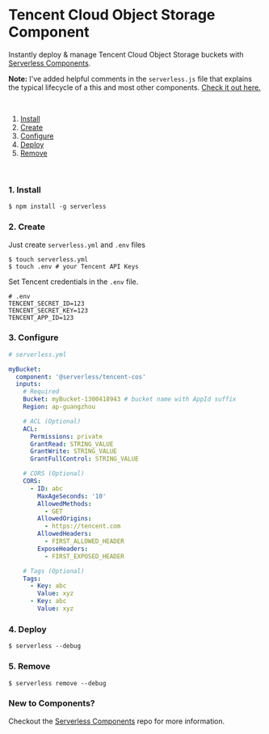 # Tencent Cloud Object Storage Component

Instantly deploy & manage Tencent Cloud Object Storage buckets with [Serverless Components](https://github.com/serverless/components).

**Note:** I've added helpful comments in the `serverless.js` file that explains the typical lifecycle of a this and most other components. [Check it out here.](https://github.com/serverless-tencent/tencent-cos-component/blob/master/serverless.js)

&nbsp;

1. [Install](#1-install)
2. [Create](#2-create)
3. [Configure](#3-configure)
4. [Deploy](#4-deploy)
5. [Remove](#5-remove)

&nbsp;

### 1. Install

```console
$ npm install -g serverless
```

### 2. Create

Just create `serverless.yml` and `.env` files

```console
$ touch serverless.yml
$ touch .env # your Tencent API Keys
```

Set Tencent credentials in the `.env` file.

```
# .env
TENCENT_SECRET_ID=123
TENCENT_SECRET_KEY=123
TENCENT_APP_ID=123
```

### 3. Configure

```yml
# serverless.yml

myBucket:
  component: '@serverless/tencent-cos'
  inputs:
    # Required
    Bucket: myBucket-1300418943 # bucket name with AppId suffix
    Region: ap-guangzhou

    # ACL (Optional)
    ACL:
      Permissions: private
      GrantRead: STRING_VALUE
      GrantWrite: STRING_VALUE
      GrantFullControl: STRING_VALUE

    # CORS (Optional)
    CORS:
      - ID: abc
        MaxAgeSeconds: '10'
        AllowedMethods:
          - GET
        AllowedOrigins:
          - https://tencent.com
        AllowedHeaders:
          - FIRST_ALLOWED_HEADER
        ExposeHeaders:
          - FIRST_EXPOSED_HEADER

    # Tags (Optional)
    Tags:
      - Key: abc
        Value: xyz
      - Key: abc
        Value: xyz
```

### 4. Deploy

```console
$ serverless --debug
```

### 5. Remove

```console
$ serverless remove --debug
```

### New to Components?

Checkout the [Serverless Components](https://github.com/serverless/components) repo for more information.
